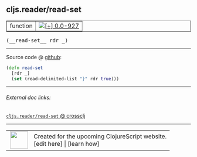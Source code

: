 ## cljs.reader/read-set



 <table border="1">
<tr>
<td>function</td>
<td><a href="https://github.com/cljsinfo/cljs-api-docs/tree/0.0-927"><img valign="middle" alt="[+] 0.0-927" title="Added in 0.0-927" src="https://img.shields.io/badge/+-0.0--927-lightgrey.svg"></a> </td>
</tr>
</table>


 <samp>
(__read-set__ rdr _)<br>
</samp>

---







Source code @ [github](https://github.com/clojure/clojurescript/blob/r2740/src/cljs/cljs/reader.cljs#L381-L383):

```clj
(defn read-set
  [rdr _]
  (set (read-delimited-list "}" rdr true)))
```

<!--
Repo - tag - source tree - lines:

 <pre>
clojurescript @ r2740
└── src
    └── cljs
        └── cljs
            └── <ins>[reader.cljs:381-383](https://github.com/clojure/clojurescript/blob/r2740/src/cljs/cljs/reader.cljs#L381-L383)</ins>
</pre>

-->

---



###### External doc links:

[`cljs.reader/read-set` @ crossclj](http://crossclj.info/fun/cljs.reader.cljs/read-set.html)<br>

---

 <table>
<tr><td>
<img valign="middle" align="right" width="48px" src="http://i.imgur.com/Hi20huC.png">
</td><td>
Created for the upcoming ClojureScript website.<br>
[edit here] | [learn how]
</td></tr></table>

[edit here]:https://github.com/cljsinfo/cljs-api-docs/blob/master/cljsdoc/cljs.reader/read-set.cljsdoc
[learn how]:https://github.com/cljsinfo/cljs-api-docs/wiki/cljsdoc-files

<!--

This information was too distracting to show to readers, but I'll leave it
commented here since it is helpful to:

- pretty-print the data used to generate this document
- and show how to retrieve that data



The API data for this symbol:

```clj
{:ns "cljs.reader",
 :name "read-set",
 :type "function",
 :signature ["[rdr _]"],
 :source {:code "(defn read-set\n  [rdr _]\n  (set (read-delimited-list \"}\" rdr true)))",
          :title "Source code",
          :repo "clojurescript",
          :tag "r2740",
          :filename "src/cljs/cljs/reader.cljs",
          :lines [381 383]},
 :full-name "cljs.reader/read-set",
 :full-name-encode "cljs.reader/read-set",
 :history [["+" "0.0-927"]]}

```

Retrieve the API data for this symbol:

```clj
;; from Clojure REPL
(require '[clojure.edn :as edn])
(-> (slurp "https://raw.githubusercontent.com/cljsinfo/cljs-api-docs/catalog/cljs-api.edn")
    (edn/read-string)
    (get-in [:symbols "cljs.reader/read-set"]))
```

-->

